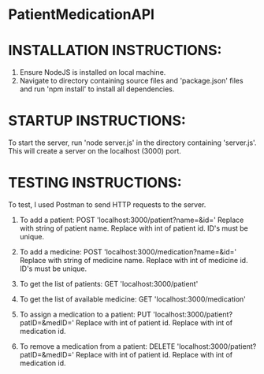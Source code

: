 # PatientMedicationAPI

# INSTALLATION INSTRUCTIONS:
1) Ensure NodeJS is installed on local machine. 
2) Navigate to directory containing source files and 'package.json' files
   and run 'npm install' to install all dependencies.

# STARTUP INSTRUCTIONS:
To start the server, run 'node server.js' in the directory containing 'server.js'.  This will create a server on the
localhost (3000) port.

# TESTING INSTRUCTIONS:
To test, I used Postman to send HTTP requests to the server.

1) To add a patient: POST 'localhost:3000/patient?name=<name>&id=<id>'
   Replace <name> with string of patient name.
   Replace <id> with int of patient id.  ID's must be unique.
   
2) To add a medicine: POST 'localhost:3000/medication?name=<name>&id=<id>'
   Replace <name> with string of medicine name.
   Replace <id> with int of medicine id.  ID's must be unique.
   
3) To get the list of patients: GET 'localhost:3000/patient'

4) To get the list of available medicine: GET 'localhost:3000/medication'

5) To assign a medication to a patient: PUT 'localhost:3000/patient?patID=<patID>&medID=<medID>'
   Replace <patID> with int of patient id.
   Replace <medID> with int of medication id.
   
5) To remove a medication from a patient: DELETE 'localhost:3000/patient?patID=<patID>&medID=<medID>'
   Replace <patID> with int of patient id.
   Replace <medID> with int of medication id.
   
